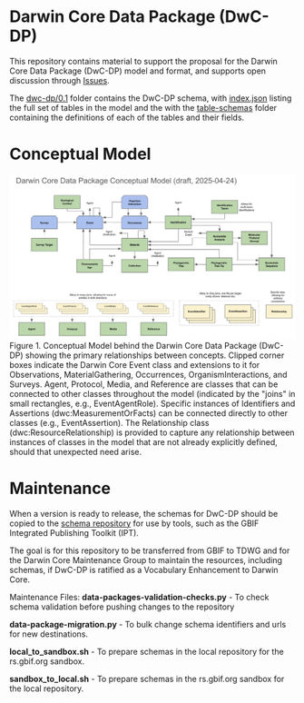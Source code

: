 # Darwin Core Data Package (DwC-DP)

This repository contains material to support the proposal for the Darwin Core Data Package (DwC-DP) model and format, and supports open discussion through [Issues](https://github.com/gbif/dwc-dp/issues).

The [dwc-dp/0.1](dwc-dp/0.1) folder contains the DwC-DP schema, with [index.json](dwc-dp/0.1/index.json) listing the full set of tables in the model and the with the [table-schemas](dwc-dp/0.1/table-schemas) folder containing the definitions of each of the tables and their fields.

# Conceptual Model
![Here should be the image of latest Darwin Core Data Package (DwC-DP) Conceptual Model](images/conceptual_model_2025-04-24.jpg "Darwin Core Data Package (DwC-DP) Conceptual Model")
Figure 1. Conceptual Model behind the Darwin Core Data Package (DwC-DP) showing the primary relationships between concepts. Clipped corner boxes indicate the Darwin Core Event class and extensions to it for Observations, MaterialGathering, Occurrences, OrganismInteractions, and Surveys. Agent, Protocol, Media, and Reference are classes that can be connected to other classes throughout the model (indicated by the "joins" in small rectangles, e.g., EventAgentRole). Specific instances of Identifiers and Assertions (dwc:MeasurementOrFacts) can be connected directly to other classes (e.g., EventAssertion). The Relationship class (dwc:ResourceRelationship) is provided to capture any relationship between instances of classes in the model that are not already explicitly defined, should that unexpected need arise.

# Maintenance
When a version is ready to release, the schemas for DwC-DP should be copied to the [schema repository](https://rs.gbif.org/sandbox/experimental/data-packages/) for use by tools, such as the GBIF Integrated Publishing Toolkit (IPT).

The goal is for this repository to be transferred from GBIF to TDWG and for the Darwin Core Maintenance Group to maintain the resources, including schemas, if DwC-DP is ratified as a Vocabulary Enhancement to Darwin Core.

Maintenance Files:
**data-packages-validation-checks.py** - To check schema validation before pushing changes to the repository

**data-package-migration.py** - To bulk change schema identifiers and urls for new destinations.

**local_to_sandbox.sh** - To prepare schemas in the local repository for the rs.gbif.org sandbox.

**sandbox_to_local.sh** - To prepare schemas in the rs.gbif.org sandbox for the local repository.
